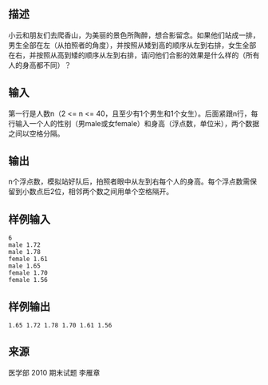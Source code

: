 ## 描述


小云和朋友们去爬香山，为美丽的景色所陶醉，想合影留念。如果他们站成一排，男生全部在左（从拍照者的角度），并按照从矮到高的顺序从左到右排，女生全部在右，并按照从高到矮的顺序从左到右排，请问他们合影的效果是什么样的（所有人的身高都不同）？

## 输入


第一行是人数n（2 <= n <= 40，且至少有1个男生和1个女生）。后面紧跟n行，每行输入一个人的性别（男male或女female）和身高（浮点数，单位米），两个数据之间以空格分隔。

## 输出


n个浮点数，模拟站好队后，拍照者眼中从左到右每个人的身高。每个浮点数需保留到小数点后2位，相邻两个数之间用单个空格隔开。

## 样例输入


```
6
male 1.72
male 1.78
female 1.61
male 1.65
female 1.70
female 1.56
```


## 样例输出


```
1.65 1.72 1.78 1.70 1.61 1.56
```


## 来源


医学部 2010 期末试题 李雁章


